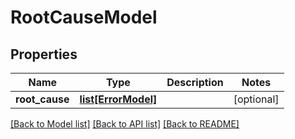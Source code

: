 # RootCauseModel

## Properties
Name | Type | Description | Notes
------------ | ------------- | ------------- | -------------
**root_cause** | [**list[ErrorModel]**](ErrorModel.md) |  | [optional] 

[[Back to Model list]](../README.md#documentation-for-models) [[Back to API list]](../README.md#documentation-for-api-endpoints) [[Back to README]](../README.md)

